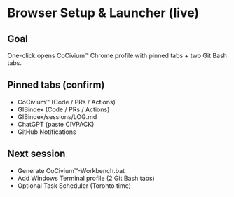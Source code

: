 <!-- status: stub; target: 150+ words -->
<!-- status: stub; target: 150+ words -->
<!-- status: stub; target: 150+ words -->
<!-- status: stub; target: 150+ words -->
<!-- status: stub; target: 150+ words -->
<!-- status: stub; target: 150+ words -->
<!-- status: stub; target: 150+ words -->
# Browser Setup & Launcher (live)

## Goal
One-click opens CoCivium™ Chrome profile with pinned tabs + two Git Bash tabs.

## Pinned tabs (confirm)
- CoCivium™ (Code / PRs / Actions)
- GIBindex (Code / PRs / Actions)
- GIBindex/sessions/LOG.md
- ChatGPT (paste CIVPACK)
- GitHub Notifications

## Next session
- Generate CoCivium™-Workbench.bat
- Add Windows Terminal profile (2 Git Bash tabs)
- Optional Task Scheduler (Toronto time)








